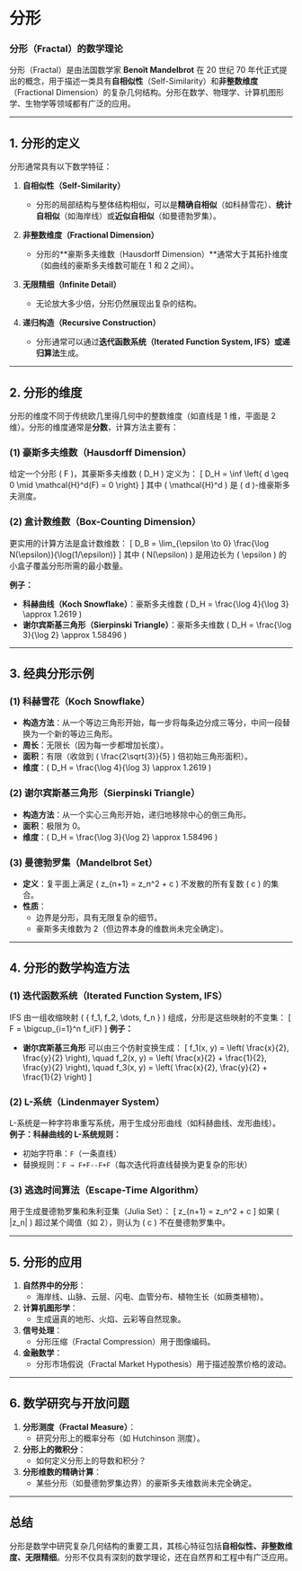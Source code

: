 # 分形

### **分形（Fractal）的数学理论**

分形（Fractal）是由法国数学家 **Benoît Mandelbrot** 在 20 世纪 70 年代正式提出的概念，用于描述一类具有**自相似性**（Self-Similarity）和**非整数维度**（Fractional Dimension）的复杂几何结构。分形在数学、物理学、计算机图形学、生物学等领域都有广泛的应用。

---

## **1. 分形的定义**
分形通常具有以下数学特征：
1. **自相似性（Self-Similarity）**  
   - 分形的局部结构与整体结构相似，可以是**精确自相似**（如科赫雪花）、**统计自相似**（如海岸线）或**近似自相似**（如曼德勃罗集）。
   
2. **非整数维度（Fractional Dimension）**  
   - 分形的**豪斯多夫维数（Hausdorff Dimension）**通常大于其拓扑维度（如曲线的豪斯多夫维数可能在 1 和 2 之间）。

3. **无限精细（Infinite Detail）**  
   - 无论放大多少倍，分形仍然展现出复杂的结构。

4. **递归构造（Recursive Construction）**  
   - 分形通常可以通过**迭代函数系统（Iterated Function System, IFS）**或**递归算法**生成。

---

## **2. 分形的维度**
分形的维度不同于传统欧几里得几何中的整数维度（如直线是 1 维，平面是 2 维）。分形的维度通常是**分数**，计算方法主要有：

### **(1) 豪斯多夫维数（Hausdorff Dimension）**
给定一个分形 \( F \)，其豪斯多夫维数 \( D_H \) 定义为：
\[
D_H = \inf \left\{ d \geq 0 \mid \mathcal{H}^d(F) = 0 \right\}
\]
其中 \( \mathcal{H}^d \) 是 \( d \)-维豪斯多夫测度。

### **(2) 盒计数维数（Box-Counting Dimension）**
更实用的计算方法是盒计数维数：
\[
D_B = \lim_{\epsilon \to 0} \frac{\log N(\epsilon)}{\log(1/\epsilon)}
\]
其中 \( N(\epsilon) \) 是用边长为 \( \epsilon \) 的小盒子覆盖分形所需的最小数量。

**例子：**
- **科赫曲线（Koch Snowflake）**：豪斯多夫维数 \( D_H = \frac{\log 4}{\log 3} \approx 1.2619 \)
- **谢尔宾斯基三角形（Sierpinski Triangle）**：豪斯多夫维数 \( D_H = \frac{\log 3}{\log 2} \approx 1.58496 \)

---

## **3. 经典分形示例**
### **(1) 科赫雪花（Koch Snowflake）**
- **构造方法**：从一个等边三角形开始，每一步将每条边分成三等分，中间一段替换为一个新的等边三角形。
- **周长**：无限长（因为每一步都增加长度）。
- **面积**：有限（收敛到 \( \frac{2\sqrt{3}}{5} \) 倍初始三角形面积）。
- **维度**：\( D_H = \frac{\log 4}{\log 3} \approx 1.2619 \)

### **(2) 谢尔宾斯基三角形（Sierpinski Triangle）**
- **构造方法**：从一个实心三角形开始，递归地移除中心的倒三角形。
- **面积**：极限为 0。
- **维度**：\( D_H = \frac{\log 3}{\log 2} \approx 1.58496 \)

### **(3) 曼德勃罗集（Mandelbrot Set）**
- **定义**：复平面上满足 \( z_{n+1} = z_n^2 + c \) 不发散的所有复数 \( c \) 的集合。
- **性质**：
  - 边界是分形，具有无限复杂的细节。
  - 豪斯多夫维数为 2（但边界本身的维数尚未完全确定）。

---

## **4. 分形的数学构造方法**
### **(1) 迭代函数系统（Iterated Function System, IFS）**
IFS 由一组收缩映射 \( \{ f_1, f_2, \dots, f_n \} \) 组成，分形是这些映射的不变集：
\[
F = \bigcup_{i=1}^n f_i(F)
\]
**例子：**
- **谢尔宾斯基三角形** 可以由三个仿射变换生成：
  \[
  f_1(x, y) = \left( \frac{x}{2}, \frac{y}{2} \right), \quad f_2(x, y) = \left( \frac{x}{2} + \frac{1}{2}, \frac{y}{2} \right), \quad f_3(x, y) = \left( \frac{x}{2}, \frac{y}{2} + \frac{1}{2} \right)
  \]

### **(2) L-系统（Lindenmayer System）**
L-系统是一种字符串重写系统，用于生成分形曲线（如科赫曲线、龙形曲线）。  
**例子：科赫曲线的 L-系统规则：**
- 初始字符串：`F`（一条直线）
- 替换规则：`F → F+F--F+F`（每次迭代将直线替换为更复杂的形状）

### **(3) 逃逸时间算法（Escape-Time Algorithm）**
用于生成曼德勃罗集和朱利亚集（Julia Set）：
\[
z_{n+1} = z_n^2 + c
\]
如果 \( |z_n| \) 超过某个阈值（如 2），则认为 \( c \) 不在曼德勃罗集中。

---

## **5. 分形的应用**
1. **自然界中的分形**：
   - 海岸线、山脉、云层、闪电、血管分布、植物生长（如蕨类植物）。
2. **计算机图形学**：
   - 生成逼真的地形、火焰、云彩等自然现象。
3. **信号处理**：
   - 分形压缩（Fractal Compression）用于图像编码。
4. **金融数学**：
   - 分形市场假说（Fractal Market Hypothesis）用于描述股票价格的波动。

---

## **6. 数学研究与开放问题**
1. **分形测度（Fractal Measure）**：
   - 研究分形上的概率分布（如 Hutchinson 测度）。
2. **分形上的微积分**：
   - 如何定义分形上的导数和积分？
3. **分形维数的精确计算**：
   - 某些分形（如曼德勃罗集边界）的豪斯多夫维数尚未完全确定。

---

## **总结**
分形是数学中研究复杂几何结构的重要工具，其核心特征包括**自相似性、非整数维度、无限精细**。分形不仅具有深刻的数学理论，还在自然界和工程中有广泛应用。